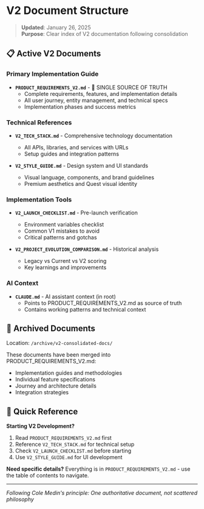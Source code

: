 # V2 Document Structure

> **Updated**: January 26, 2025  
> **Purpose**: Clear index of V2 documentation following consolidation

## 📋 **Active V2 Documents**

### **Primary Implementation Guide**
- **`PRODUCT_REQUIREMENTS_V2.md`** - 🎯 SINGLE SOURCE OF TRUTH
  - Complete requirements, features, and implementation details
  - All user journey, entity management, and technical specs
  - Implementation phases and success metrics

### **Technical References**
- **`V2_TECH_STACK.md`** - Comprehensive technology documentation
  - All APIs, libraries, and services with URLs
  - Setup guides and integration patterns
  
- **`V2_STYLE_GUIDE.md`** - Design system and UI standards
  - Visual language, components, and brand guidelines
  - Premium aesthetics and Quest visual identity

### **Implementation Tools**
- **`V2_LAUNCH_CHECKLIST.md`** - Pre-launch verification
  - Environment variables checklist
  - Common V1 mistakes to avoid
  - Critical patterns and gotchas

- **`V2_PROJECT_EVOLUTION_COMPARISON.md`** - Historical analysis
  - Legacy vs Current vs V2 scoring
  - Key learnings and improvements

### **AI Context**
- **`CLAUDE.md`** - AI assistant context (in root)
  - Points to PRODUCT_REQUIREMENTS_V2.md as source of truth
  - Contains working patterns and technical context

## 📁 **Archived Documents**

Location: `/archive/v2-consolidated-docs/`

These documents have been merged into PRODUCT_REQUIREMENTS_V2.md:
- Implementation guides and methodologies
- Individual feature specifications
- Journey and architecture details
- Integration strategies

## 🎯 **Quick Reference**

**Starting V2 Development?**
1. Read `PRODUCT_REQUIREMENTS_V2.md` first
2. Reference `V2_TECH_STACK.md` for technical setup
3. Check `V2_LAUNCH_CHECKLIST.md` before starting
4. Use `V2_STYLE_GUIDE.md` for UI development

**Need specific details?**
Everything is in `PRODUCT_REQUIREMENTS_V2.md` - use the table of contents to navigate.

---

*Following Cole Medin's principle: One authoritative document, not scattered philosophy*